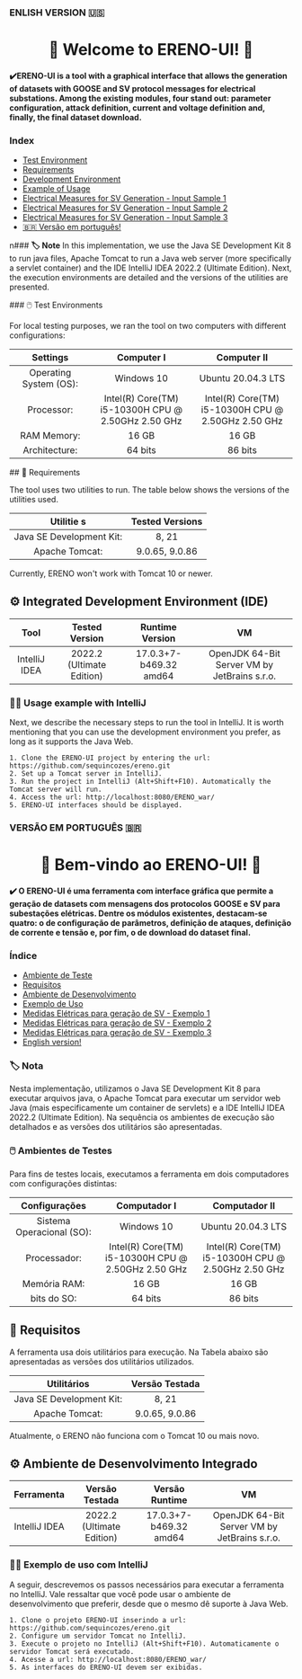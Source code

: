 
### ENLISH VERSION 🇺🇸
<div id="english-version"/>

<h1 align="center"> 📌  Welcome to ERENO-UI! 📌 </h1>

<h4 align="left"> ✔️ERENO-UI is a tool with a graphical interface that allows the generation of datasets with GOOSE and SV protocol messages for electrical substations. Among the existing modules, four stand out: parameter configuration, attack definition, current and voltage definition and, finally, the final dataset download. </h4>

### Index

* [Test Environment](#test-environment)
* [Requirements](#requirements)
* [Development Environment](#development-environment)
* [Example of Usage](#example-of-use)
* [Electrical Measures for SV Generation - Input Sample 1](https://drive.google.com/drive/folders/1rqFqKLmGaCPrxQZs4CrvXwAz7jZyVIoW?usp=drive_link)
* [Electrical Measures for SV Generation - Input Sample 2](https://drive.google.com/drive/folders/1mZR9atDBaSVeycoZrQVfPmf8az3JIou-?usp=drive_link)
* [Electrical Measures for SV Generation - Input Sample 3](https://drive.google.com/drive/folders/1pfzrsCty-uchb2I0uIRelmZgw80pa5ta?usp=drive_link)
* [🇧🇷 Versão em português!](#portuguese-version)


   


n### **🏷️ Note**
In this implementation, we use the Java SE Development Kit 8 to run java files, Apache Tomcat to run a Java web server (more specifically a servlet container) and the IDE IntelliJ IDEA 2022.2 (Ultimate Edition). Next, the execution environments are detailed and the versions of the utilities are presented.


   
<div id="test-environment"/>
### 🖱️ Test Environments

For local testing purposes, we ran the tool on two computers with different configurations:

|       Settings         |                       Computer I                        |                       Computer II                       |
|:----------------------:|:-------------------------------------------------------:|:-------------------------------------------------------:|
| Operating System (OS): |                       Windows 10                        |                   Ubuntu 20.04.3 LTS                    |
|       Processor:       | Intel(R) Core(TM) <br> i5-10300H CPU @ 2.50GHz 2.50 GHz | Intel(R) Core(TM) <br> i5-10300H CPU @ 2.50GHz 2.50 GHz |
|      RAM Memory:       |                          16 GB                          |                         16 GB                           |
|     Architecture:      |                         64 bits                         |                         86 bits                         |


   

<div id="requirements"/>
## 📝 Requirements

The tool uses two utilities to run. The table below shows the versions of the utilities used.


|        Utilitie s        | Tested Versions |
|:------------------------:|:---------------:|  
| Java SE Development Kit: |      8, 21      | 
|      Apache Tomcat:      | 9.0.65, 9.0.86  |

Currently, ERENO won't work with Tomcat 10 or newer.
   

<div id="development-environment"/>

## ⚙️ Integrated Development Environment (IDE)

|    Tool       |      Tested Version       |    Runtime Version     |                     VM                       |
|:-------------:|:-------------------------:|:----------------------:|:--------------------------------------------:|
| IntelliJ IDEA | 2022.2 (Ultimate Edition) | 17.0.3+7-b469.32 amd64 | OpenJDK 64-Bit Server VM by JetBrains s.r.o. |





   

<div id="example-of-use"/>

### 👨‍💻 Usage example with IntelliJ
Next, we describe the necessary steps to run the tool in IntelliJ. It is worth mentioning that you can use the development environment you prefer, as long as it supports the Java Web.

```
1. Clone the ERENO-UI project by entering the url: https://github.com/sequincozes/ereno.git
2. Set up a Tomcat server in IntelliJ.
3. Run the project in IntelliJ (Alt+Shift+F10). Automatically the Tomcat server will run.
4. Access the url: http://localhost:8080/ERENO_war/
5. ERENO-UI interfaces should be displayed.
```

### VERSÃO EM PORTUGUÊS 🇧🇷
<div id="portuguese-version"/>

<h1 align="center"> 📌 Bem-vindo ao ERENO-UI! 📌 </h1>

<h4 align="left"> ✔️ O ERENO-UI é uma ferramenta com interface gráfica que permite a geração de datasets com mensagens dos protocolos GOOSE e SV para subestações elétricas. Dentre os módulos existentes, destacam-se quatro: o de configuração de parâmetros, definição de ataques, definição de corrente e tensão e, por fim, o de download do dataset final. </h4>



### Índice
* [Ambiente de Teste](#ambiente-teste)
* [Requisitos](#requisitos)
* [Ambiente de Desenvolvimento](#ambiente-desenvolvimento)
* [Exemplo de Uso](#exemplo-de-uso)
* [Medidas Elétricas para geração de SV - Exemplo 1](https://drive.google.com/drive/folders/1rqFqKLmGaCPrxQZs4CrvXwAz7jZyVIoW?usp=drive_link)
* [Medidas Elétricas para geração de SV - Exemplo 2](https://drive.google.com/drive/folders/1mZR9atDBaSVeycoZrQVfPmf8az3JIou-?usp=drive_link)
* [Medidas Elétricas para geração de SV - Exemplo 3](https://drive.google.com/drive/folders/1pfzrsCty-uchb2I0uIRelmZgw80pa5ta?usp=drive_link)
* [English version!](#english-version)

<div id="nota"/>

### **🏷️ Nota** 
Nesta implementação, utilizamos o Java SE Development Kit 8 para executar arquivos java, o Apache Tomcat para executar um servidor web Java (mais especificamente um container de servlets) e a IDE IntelliJ IDEA 2022.2 (Ultimate Edition). Na sequência os ambientes de execução são detalhados e as versões dos utilitários são apresentadas.

<div id="ambiente-teste"/>

### 🖱️ Ambientes de Testes

Para fins de testes locais, executamos a ferramenta em dois computadores com configurações distintas:

|       Configurações       |                      Computador I                       |                      Computador II                      |
|:-------------------------:|:-------------------------------------------------------:|:-------------------------------------------------------:|
| Sistema Operacional (SO): |                       Windows 10                        |                   Ubuntu 20.04.3 LTS                    |
|       Processador:        | Intel(R) Core(TM) <br> i5-10300H CPU @ 2.50GHz 2.50 GHz | Intel(R) Core(TM) <br> i5-10300H CPU @ 2.50GHz 2.50 GHz |
|       Memória RAM:        |                          16 GB                          |                         16 GB                           |
|        bits do SO:        |                         64 bits                         |                         86 bits                         |

<div id="requisitos"/>

## 📝 Requisitos

A ferramenta usa dois utilitários para execução. Na Tabela abaixo são apresentadas as versões dos utilitários utilizados.

|       Utilitários        | Versão Testada |
|:------------------------:|:--------------:|  
| Java SE Development Kit: |     8, 21      | 
|      Apache Tomcat:      | 9.0.65, 9.0.86 |

Atualmente, o ERENO não funciona com o Tomcat 10 ou mais novo.

<div id="ambiente-desenvolvimento"/>

## ⚙️ Ambiente de Desenvolvimento Integrado

|  Ferramenta   |      Versão Testada       |     Versão Runtime     |                      VM                      |
|:-------------:|:-------------------------:|:----------------------:|:--------------------------------------------:|
| IntelliJ IDEA | 2022.2 (Ultimate Edition) | 17.0.3+7-b469.32 amd64 | OpenJDK 64-Bit Server VM by JetBrains s.r.o. |



<div id="exemplo-de-uso"/>

### 👨‍💻 Exemplo de uso com IntelliJ
A seguir, descrevemos os passos necessários para executar a ferramenta no IntelliJ. Vale ressaltar que você pode usar o ambiente de desenvolvimento que preferir, desde que o mesmo dê suporte à Java Web. 

```
1. Clone o projeto ERENO-UI inserindo a url: https://github.com/sequincozes/ereno.git
2. Configure um servidor Tomcat no IntelliJ. 
3. Execute o projeto no IntelliJ (Alt+Shift+F10). Automaticamente o servidor Tomcat será executado.
4. Acesse a url: http://localhost:8080/ERENO_war/
5. As interfaces do ERENO-UI devem ser exibidas.
```
